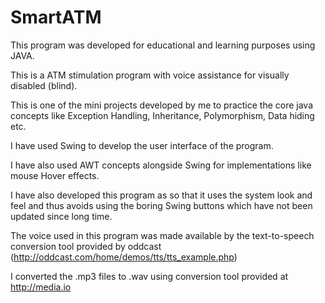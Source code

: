 # SmartATM
This program was developed for educational and learning purposes using JAVA.

This is a ATM stimulation program with voice assistance for visually disabled (blind).  

This is one of the mini projects developed by me to practice the core java concepts like Exception Handling, Inheritance, 
Polymorphism, Data hiding etc.

I have used Swing to develop the user interface of the program.

I have also used AWT concepts alongside Swing for implementations like mouse Hover effects.

I have also developed this program as so that it uses the system look and feel and thus avoids using the boring Swing buttons 
which have not been updated since long time.

The voice used in this program was made available by the text-to-speech conversion tool provided by oddcast 
(http://oddcast.com/home/demos/tts/tts_example.php)

I converted the .mp3 files to .wav using conversion tool provided at http://media.io
